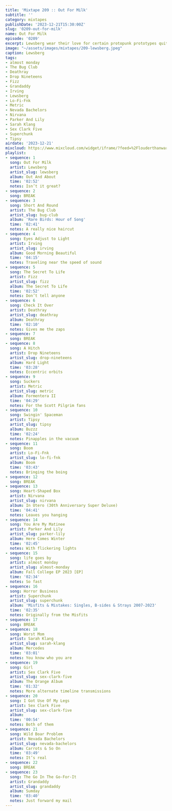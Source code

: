 ```yaml
---
title: 'Mixtape 209 :: Out For Milk'
subtitle: ''
category: mixtapes
publishDate: '2023-12-21T15:30:00Z'
slug: '0209-out-for-milk'
name: Out For Milk
episode: '0209'
excerpt: Lewsberg wear their love for certain protopunk prototypes quite well.
image: "~/assets/images/mixtapes/209-lewsberg.jpeg"
caption: Lewsberg
tags:
- almost monday
- The Bug Club
- Deathray
- Drop Nineteens
- Fizz
- Grandaddy
- Irving
- Lewsberg
- Lo-Fi-Fnk
- Metric
- Nevada Bachelors
- Nirvana
- Parker And Lily
- Sarah Klang
- Sex Clark Five
- Superchunk
- Tipsy
airdate: '2023-12-21'
mixcloud: https://www.mixcloud.com/widget/iframe/?feed=%2Flouderthanwar%2Fthe-mixtape-209-out-for-milk-2023-12-21%2F&hide_artwork=1&hide_cover=1
playlist:
- sequence: 1
  song: Out For Milk
  artist: Lewsberg
  artist_slug: lewsberg
  album: Out And About
  time: '02:52'
  notes: Isn’t it great?
- sequence: 2
  song: BREAK
- sequence: 3
  song: Short And Round
  artist: The Bug Club
  artist_slug: bug-club
  album: 'Rare Birds: Hour of Song'
  time: '02:41'
  notes: A really nice haircut
- sequence: 4
  song: Eyes Adjust to Light
  artist: Irving
  artist_slug: irving
  album: Good Morning Beautiful
  time: '04:15'
  notes: Traveling near the speed of sound
- sequence: 5
  song: The Secret To Life
  artist: Fizz
  artist_slug: fizz
  album: The Secret To Life
  time: '02:52'
  notes: Don’t tell anyone
- sequence: 6
  song: Check It Over
  artist: Deathray
  artist_slug: deathray
  album: Deathray
  time: '02:10'
  notes: Gives me the zaps
- sequence: 7
  song: BREAK
- sequence: 8
  song: A Hitch
  artist: Drop Nineteens
  artist_slug: drop-nineteens
  album: Hard Light
  time: '03:28'
  notes: Eccentric orbits
- sequence: 9
  song: Suckers
  artist: Metric
  artist_slug: metric
  album: Formentera II
  time: '04:29'
  notes: For the Scott Pilgrim fans
- sequence: 10
  song: Swingin' Spaceman
  artist: Tipsy
  artist_slug: tipsy
  album: Buzzz
  time: '02:24'
  notes: Pinapples in the vacuum
- sequence: 11
  song: Boom
  artist: Lo-Fi-Fnk
  artist_slug: lo-fi-fnk
  album: Boom
  time: '03:43'
  notes: Bringing the boing
- sequence: 12
  song: BREAK
- sequence: 13
  song: Heart-Shaped Box
  artist: Nirvana
  artist_slug: nirvana
  album: In Utero (30th Anniversary Super Deluxe)
  time: '04:41'
  notes: Leaves you hanging
- sequence: 14
  song: You Are My Matinee
  artist: Parker And Lily
  artist_slug: parker-lily
  album: Here Comes Winter
  time: '02:45'
  notes: With flickering lights
- sequence: 15
  song: life goes by
  artist: almost monday
  artist_slug: almost-monday
  album: Fall College EP 2023 [EP]
  time: '02:34'
  notes: So fast
- sequence: 16
  song: Horror Business
  artist: Superchunk
  artist_slug: superchunk
  album: 'Misfits & Mistakes: Singles, B-sides & Strays 2007-2023'
  time: '02:35'
  notes: Originally from the Misfits
- sequence: 17
  song: BREAK
- sequence: 18
  song: Worst Mom
  artist: Sarah Klang
  artist_slug: sarah-klang
  album: Mercedes
  time: '03:01'
  notes: You know who you are
- sequence: 19
  song: Girl
  artist: Sex Clark Five
  artist_slug: sex-clark-five
  album: The Orange Album
  time: '01:32'
  notes: More alternate timeline transmissions
- sequence: 20
  song: I Got Use Of My Legs
  artist: Sex Clark Five
  artist_slug: sex-clark-five
  album:
  time: '00:54'
  notes: Both of them
- sequence: 21
  song: Wild Boar Problem
  artist: Nevada Bachelors
  artist_slug: nevada-bachelors
  album: Carrots & So On
  time: '03:49'
  notes: It’s real
- sequence: 22
  song: BREAK
- sequence: 23
  song: The Go In The Go-For-It
  artist: Grandaddy
  artist_slug: grandaddy
  album: Sumday
  time: '03:40'
  notes: Just forward my mail
---
```


